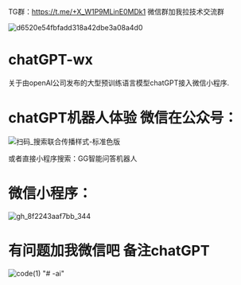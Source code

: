 TG群：https://t.me/+X_W1P9MLinE0MDk1
微信群加我拉技术交流群

![d6520e54fbfadd318a42dbe3a08a4d0](https://user-images.githubusercontent.com/48462615/225180177-78ad7463-f2d2-4216-b12b-9ae053f16507.jpg)

# chatGPT-wx
关于由openAI公司发布的大型预训练语言模型chatGPT接入微信小程序.

# chatGPT机器人体验 微信在公众号：
![扫码_搜索联合传播样式-标准色版](https://github.com/super6wenzi/chatGPT-wx/assets/48462615/491674a1-d56a-420a-a462-9cbb5192bf1b)

或者直接小程序搜索：GG智能问答机器人




# 微信小程序：
![gh_8f2243aaf7bb_344](https://github.com/super6wenzi/chatGPT-wx/assets/48462615/9e732d9e-ef20-4bbf-b7b8-8fb0519e1313)


# 有问题加我微信吧   备注chatGPT
![code(1)](https://user-images.githubusercontent.com/48462615/223733225-44475a84-7d97-4011-89cf-7acad9128ca6.jpg)
"# -ai" 

